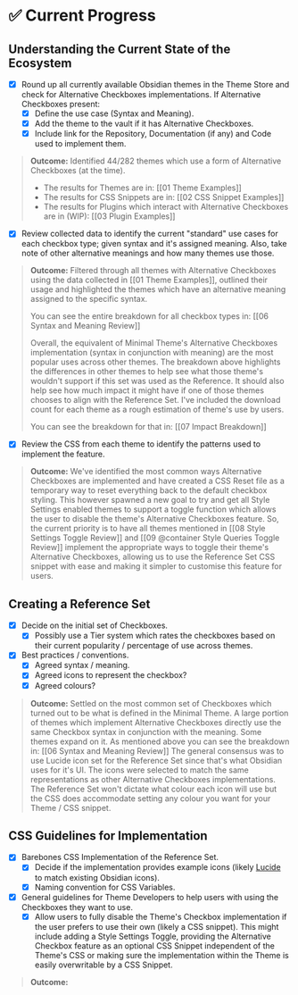 # ✅ Current Progress

## Understanding the Current State of the Ecosystem
- [x] Round up all currently available Obsidian themes in the Theme Store and check for Alternative Checkboxes implementations. If Alternative Checkboxes present:
	- [x] Define the use case (Syntax and Meaning).
	- [x] Add the theme to the vault if it has Alternative Checkboxes.
	- [x] Include link for the Repository, Documentation (if any) and Code used to implement them.
> **Outcome:** Identified 44/282 themes which use a form of Alternative Checkboxes (at the time).
> - The results for Themes are in: [[01 Theme Examples]]
> - The results for CSS Snippets are in: [[02 CSS Snippet Examples]]
> - The results for Plugins which interact with Alternative Checkboxes are in (WIP): [[03 Plugin Examples]]

- [x] Review collected data to identify the current "standard" use cases for each checkbox type; given syntax and it's assigned meaning. Also, take note of other alternative meanings and how many themes use those.
> **Outcome:** Filtered through all themes with Alternative Checkboxes using the data collected in [[01 Theme Examples]], outlined their usage and highlighted the themes which have an alternative meaning assigned to the specific syntax. 
> 
> You can see the entire breakdown for all checkbox types in: [[06 Syntax and Meaning Review]]
> 
> Overall, the equivalent of Minimal Theme's Alternative Checkboxes implementation (syntax in conjunction with meaning) are the most popular uses across other themes. The breakdown above highlights the differences in other themes to help see what those theme's wouldn't support if this set was used as the Reference. It should also help see how much impact it might have if one of those themes chooses to align with the Reference Set. I've included the download count for each theme as a rough estimation of theme's use by users.
> 
> You can see the breakdown for that in: [[07 Impact Breakdown]]

- [x]  Review the CSS from each theme to identify the patterns used to implement the feature.
> **Outcome:** We've identified the most common ways Alternative Checkboxes are implemented and have created a CSS Reset file as a temporary way to reset everything back to the default checkbox styling. This however spawned a new goal to try and get all Style Settings enabled themes to support a toggle function which allows the user to disable the theme's Alternative Checkboxes feature. So, the current priority is to have all themes mentioned in [[08 Style Settings Toggle Review]] and [[09 @container Style Queries Toggle Review]] implement the appropriate ways to toggle their theme's Alternative Checkboxes, allowing us to use the Reference Set CSS snippet with ease and making it simpler to customise this feature for users.

## Creating a Reference Set
- [x] Decide on the initial set of Checkboxes.
	- [x] Possibly use a Tier system which rates the checkboxes based on their current popularity / percentage of use across themes.
- [x] Best practices / conventions.
	- [x] Agreed syntax / meaning.
	- [x] Agreed icons to represent the checkbox?
	- [x] Agreed colours?
> **Outcome:** Settled on the most common set of Checkboxes which turned out to be what is defined in the Minimal Theme. A large portion of themes which implement Alternative Checkboxes directly use the same Checkbox syntax in conjunction with the meaning. Some themes expand on it. As mentioned above you can see the breakdown in: [[06 Syntax and Meaning Review]]
> The general consensus was to use Lucide icon set for the Reference Set since that's what Obsidian uses for it's UI. The icons were selected to match the same representations as other Alternative Checkboxes implementations. The Reference Set won't dictate what colour each icon will use but the CSS does accommodate setting any colour you want for your Theme / CSS snippet.

## CSS Guidelines for Implementation
- [x] Barebones CSS Implementation of the Reference Set.
	- [x] Decide if the implementation provides example icons (likely [Lucide](https://lucide.dev/) to match existing Obsidian icons).
	- [x] Naming convention for CSS Variables.
- [x] General guidelines for Theme Developers to help users with using the Checkboxes they want to use.
	- [x] Allow users to fully disable the Theme's Checkbox implementation if the user prefers to use their own (likely a CSS snippet). This might include adding a Style Settings Toggle, providing the Alternative Checkbox feature as an optional CSS Snippet independent of the Theme's CSS or making sure the implementation within the Theme is easily overwritable by a CSS Snippet.
> **Outcome:** 
